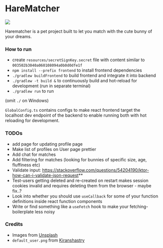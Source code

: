 # HareMatcher

![](https://images.unsplash.com/photo-1589952283406-b53a7d1347e8?ixlib=rb-1.2.1&ixid=MnwxMjA3fDB8MHxwaG90by1wYWdlfHx8fGVufDB8fHx8&auto=format&fit=crop&w=600&q=80)

Harematcher is a pet project built to let you match with the cute bunny of your dreams.


### How to run
* create `resources/secretSignKey.secret` file with content similar to `003502b3040a060108094a0b0d0dfe1f`
* `npm install --prefix frontend` to install frontend dependencies
* `./gradlew buildFrontend` to build frontend and integrate it into backend
* `./gradlew -t build &` to continuously build and hot-reload for development (run in separate terminal)
* `./gradlew run` to run


(omit `./` on Windows)

`GlobalConfig.ts` contains configs to make react frontend target the localhost dev endpoint of the backend 
to enable running both with hot reloading for development. 

### TODOs
* add page for updating profile page
* Make list of profiles on User page prettier
* Add chat for matches
* Add filtering for matches (looking for bunnies of specific size, age, fluffiness etc)
* Validate input: https://stackoverflow.com/questions/54204190/ktor-how-can-i-validate-json-request**
* Test-users getting deleted and re-created on restart makes session cookies invalid and requires deleting them from the
  browser - maybe fix..?
* Look into whether you should use `useCallback` for some of your function definitions inside react function components
* Write or find something like a `useFetch` hook to make your fetching-boilerplate less noisy

### Credits

* Images from [Unsplash](https://unsplash.com)
* `default_user.png` from [Kiranshastry](https://www.flaticon.com/free-icons/user)
